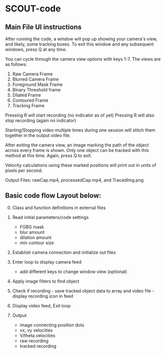 # SCOUT-code
## Main File UI instructions

After running the code, a window will pop up showing your camera's view, and likely, some tracking boxes.
To exit this window and any subsequent windows, press Q at any time.

You can cycle through the camera view options with keys 1-7. The views are as follows:
1. Raw Camera Frame
2. Blurred Camera Frame
3. Foreground Mask Frame
4. Binary Threshold frame
5. Dilated Frame
6. Contoured Frame
7. Tracking Frame

Pressing R will start recording (no indicator as of yet)
Pressing R will also stop recording (again no indicator)

Starting/Stopping video multiple times during one session will stitch them together in the output video file.

After exiting the camera view, an image marking the path of the object across every frame is shown. Only one object can be tracked with this method at this time.
Again, press Q to exit.

Velocity calculations using these marked positions will print out in units of pixels per second.

Output Files: rawCap.mp4, processedCap.mp4, and TracedImg.png 

## Basic code flow Layout below:

 0. Class and function definitions in external files

 1. Read initial parameters/code settings
    - FGBG mask
    - blur amount
    - dilation amount
    - min contour size

 2. Establish camera connection and initialize out files

 
 3. Enter loop to display camera feed
    - add different keys to change window view (optional)

 5. Apply image filters to find object

 6. Check if recording
        - save tracked object data to array and video file
        - display recording icon in feed

 7. Display video feed, Exit loop

 8. Output 
    - image connecting position dots
    - vx, vy velocities
    - V/theta velocities
    - raw recording
    - tracked recording
